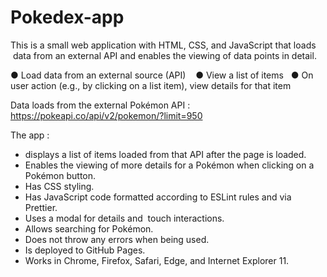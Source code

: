 # Pokedex-app 

This is a  small  web  application  with  HTML,   CSS,   and  JavaScript  that  loads  data  from  an  external  API  and  enables  the  viewing  of  data  points  in  detail. 

● Load  data  from  an  external  source  (API)   
● View  a  list  of  items  
● On  user  action  (e.g.,  by  clicking  on  a  list  item),  view  details  for  that  item 

Data loads from the external Pokémon  API : https://pokeapi.co/api/v2/pokemon/?limit=950

The  app : 

- displays  a  list  of  items  loaded  from  that  API  after  the  page  is  loaded.  
- Enables  the  viewing  of  more  details  for  a  Pokémon  when  clicking  on  a  Pokémon button.  
- Has  CSS  styling.  
- Has  JavaScript  code  formatted  according  to  ESLint  rules and  via  Prettier.  
- Uses  a  modal  for  details  and  touch  interactions.  
- Allows  searching  for  Pokémon.
- Does  not  throw  any  errors  when  being  used.  
- Is  deployed  to   GitHub  Pages.
- Works  in  Chrome,  Firefox,  Safari,  Edge,  and  Internet  Explorer  11. 